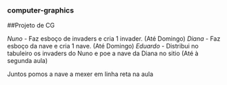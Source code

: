 ### computer-graphics
##Projeto de CG

*Nuno* - Faz esboço de invaders e cria 1 invader. (Até Domingo)
*Diana* - Faz esboço da nave e cria 1 nave. (Até Domingo)
*Eduardo* - Distribui no tabuleiro os invaders do Nuno e poe a nave da Diana no sitio (Até à segunda aula)

Juntos pomos a nave a mexer em linha reta na aula
